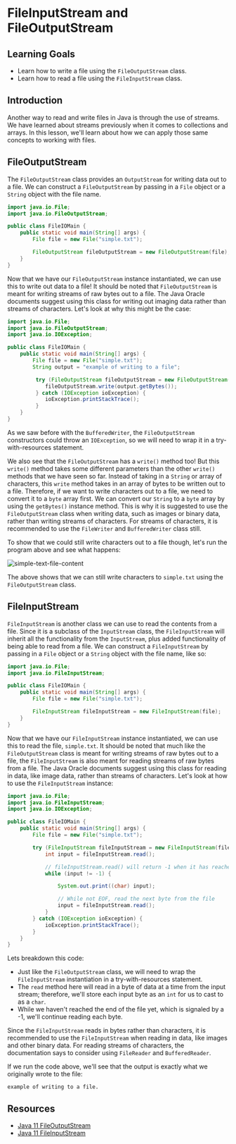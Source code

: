 # FileInputStream and FileOutputStream

## Learning Goals

- Learn how to write a file using the `FileOutputStream` class.
- Learn how to read a file using the `FileInputStream` class.

## Introduction

Another way to read and write files in Java is through the use of streams. We
have learned about streams previously when it comes to collections and arrays.
In this lesson, we'll learn about how we can apply those same concepts to
working with files.

## FileOutputStream

The `FileOutputStream` class provides an `OutputStream` for writing data out to
a file. We can construct a `FileOutputStream` by passing in a `File` object or
a `String` object with the file name.

```java
import java.io.File;
import java.io.FileOutputStream;

public class FileIOMain {
    public static void main(String[] args) {
        File file = new File("simple.txt");

        FileOutputStream fileOutputStream = new FileOutputStream(file);
    }
}
```

Now that we have our `FileOutputStream` instance instantiated, we can use this
to write out data to a file! It should be noted that `FileOutputStream` is meant
for writing streams of raw bytes out to a file. The Java Oracle documents
suggest using this class for writing out imaging data rather than streams of
characters. Let's look at why this might be the case:

```java
import java.io.File;
import java.io.FileOutputStream;
import java.io.IOException;

public class FileIOMain {
    public static void main(String[] args) {
        File file = new File("simple.txt");
        String output = "example of writing to a file";

         try (FileOutputStream fileOutputStream = new FileOutputStream(file)) {
            fileOutputStream.write(output.getBytes());
         } catch (IOException ioException) {
            ioException.printStackTrace();
         }
    }
}
```

As we saw before with the `BufferedWriter`, the `FileOutputStream` constructors
could throw an `IOException`, so we will need to wrap it in a try-with-resources
statement.

We also see that the `FileOutputStream` has a `write()` method too! But this
`write()` method takes some different parameters than the other `write()`
methods that we have seen so far. Instead of taking in a `String` or array of
characters, this `write` method takes in an array of bytes to be written out to
a file. Therefore, if we want to write characters out to a file, we need to
convert it to a `byte` array first. We can convert our `String` to a `byte`
array by using the `getBytes()` instance method. This is why it is suggested to
use the `FileOutputStream` class when writing data, such as images or binary
data, rather than writing streams of characters. For streams of characters, it
is recommended to use the `FileWriter` and `BufferedWriter` class still.

To show that we could still write characters out to a file though, let's run the
program above and see what happens:

![simple-text-file-content](https://curriculum-content.s3.amazonaws.com/java-mod-3/file-input-output/write-to-file-content.png)

The above shows that we can still write characters to `simple.txt` using the
`FileOutputStream` class.

## FileInputStream

`FileInputStream` is another class we can use to read the contents from a file.
Since it is a subclass of the `InputStream` class, the `FileInputStream` will
inherit all the functionality from the `InputStream`, plus added functionality
of being able to read from a file. We can construct a `FileInputStream` by
passing in a `File` object or a `String` object with the file name, like so:

```java
import java.io.File;
import java.io.FileInputStream;

public class FileIOMain {
    public static void main(String[] args) {
        File file = new File("simple.txt");

        FileInputStream fileInputStream = new FileInputStream(file);        
    }
}
```

Now that we have our `FileInputStream` instance instantiated, we can use this
to read the file, `simple.txt`. It should be noted that much like the
`FileOutputStream` class is meant for writing streams of raw bytes out to a
file, the `FileInputStream` is also meant for reading streams of raw bytes from
a file. The Java Oracle documents suggest using this class for reading in data,
like image data, rather than streams of characters. Let's look at how to use
the `FileInputStream` instance:

```java
import java.io.File;
import java.io.FileInputStream;
import java.io.IOException;

public class FileIOMain {
    public static void main(String[] args) {
        File file = new File("simple.txt");

        try (FileInputStream fileInputStream = new FileInputStream(file)) {
            int input = fileInputStream.read();

            // fileInputStream.read() will return -1 when it has reached the end of the file (EOF)
            while (input != -1) {

                System.out.print((char) input);

                // While not EOF, read the next byte from the file
                input = fileInputStream.read();
            }
        } catch (IOException ioException) {
            ioException.printStackTrace();
        }
    }
}
```

Lets breakdown this code:

- Just like the `FileOutputStream` class, we will need to wrap the
  `FileInputStream` instantiation in a try-with-resources statement.
- The `read` method here will read in a byte of data at a time from the input
  stream; therefore, we'll store each input byte as an `int` for us to cast to
  as a `char`.
- While we haven't reached the end of the file yet, which is signaled by a -1,
  we'll continue reading each byte. 

Since the `FileInputStream` reads in bytes rather than characters, it is
recommended to use the `FileInputStream` when reading in data, like images and
other binary data. For reading streams of characters, the documentation says to
consider using `FileReader` and `BufferedReader`.

If we run the code above, we'll see that the output is exactly what we
originally wrote to the file:

```text
example of writing to a file.
```

## Resources

- [Java 11 FileOutputStream](https://docs.oracle.com/en/java/javase/11/docs/api/java.base/java/io/FileOutputStream.html)
- [Java 11 FileInputStream](https://docs.oracle.com/en/java/javase/11/docs/api/java.base/java/io/FileInputStream.html)
